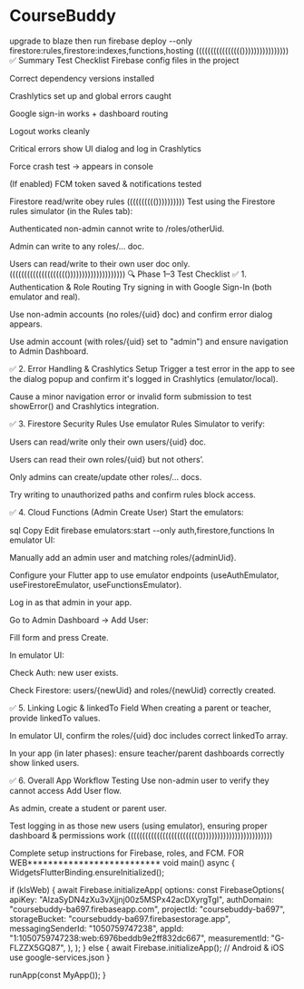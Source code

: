 # CourseBuddy

upgrade to blaze then run
firebase deploy --only firestore:rules,firestore:indexes,functions,hosting
(((((((((((((((())))))))))))))))
✅ Summary Test Checklist
 Firebase config files in the project

 Correct dependency versions installed

 Crashlytics set up and global errors caught

 Google sign-in works + dashboard routing

 Logout works cleanly

 Critical errors show UI dialog and log in Crashlytics

 Force crash test → appears in console

 (If enabled) FCM token saved & notifications tested

 Firestore read/write obey rules
 (((((((((())))))))))
 Test using the Firestore rules simulator (in the Rules tab):

Authenticated non-admin cannot write to /roles/otherUid.

Admin can write to any roles/… doc.

Users can read/write to their own user doc only.
(((((((((((((((((((())))))))))))))))))))
🔍 Phase 1–3 Test Checklist
✅ 1. Authentication & Role Routing
 Try signing in with Google Sign-In (both emulator and real).

 Use non-admin accounts (no roles/{uid} doc) and confirm error dialog appears.

 Use admin account (with roles/{uid} set to "admin") and ensure navigation to Admin Dashboard.

✅ 2. Error Handling & Crashlytics Setup
 Trigger a test error in the app to see the dialog popup and confirm it's logged in Crashlytics (emulator/local).

 Cause a minor navigation error or invalid form submission to test showError() and Crashlytics integration.

✅ 3. Firestore Security Rules
 Use emulator Rules Simulator to verify:

Users can read/write only their own users/{uid} doc.

Users can read their own roles/{uid} but not others’.

Only admins can create/update other roles/… docs.

 Try writing to unauthorized paths and confirm rules block access.

✅ 4. Cloud Functions (Admin Create User)
 Start the emulators:

sql
Copy
Edit
firebase emulators:start --only auth,firestore,functions
 In emulator UI:

Manually add an admin user and matching roles/{adminUid}.

 Configure your Flutter app to use emulator endpoints (useAuthEmulator, useFirestoreEmulator, useFunctionsEmulator).

 Log in as that admin in your app.

 Go to Admin Dashboard → Add User:

Fill form and press Create.

 In emulator UI:

Check Auth: new user exists.

Check Firestore: users/{newUid} and roles/{newUid} correctly created.

✅ 5. Linking Logic & linkedTo Field
 When creating a parent or teacher, provide linkedTo values.

 In emulator UI, confirm the roles/{uid} doc includes correct linkedTo array.

 In your app (in later phases): ensure teacher/parent dashboards correctly show linked users.

✅ 6. Overall App Workflow Testing
 Use non-admin user to verify they cannot access Add User flow.

 As admin, create a student or parent user.

 Test logging in as those new users (using emulator), ensuring proper dashboard & permissions work
 ((((((((((((((((((((((((()))))))))))))))))))))))))

Complete setup instructions for Firebase, roles, and FCM.
FOR WEB**************************
void main() async {
  WidgetsFlutterBinding.ensureInitialized();

  if (kIsWeb) {
    await Firebase.initializeApp(
      options: const FirebaseOptions(
        apiKey: "AIzaSyDN4zXu3vXjjnj00z5MSPx42acDXyrgTgI",
        authDomain: "coursebuddy-ba697.firebaseapp.com",
        projectId: "coursebuddy-ba697",
        storageBucket: "coursebuddy-ba697.firebasestorage.app",
        messagingSenderId: "1050759747238",
        appId: "1:1050759747238:web:6976beddb9e2ff832dc667",
        measurementId: "G-FLZZX5GQ87",
      ),
    );
  } else {
    await Firebase.initializeApp(); // Android & iOS use google-services.json
  }

  runApp(const MyApp());
}
